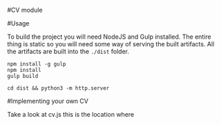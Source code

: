 #CV module

#Usage

To build the project you will need NodeJS and Gulp installed. The entire thing is static so you will need some way of serving the built artifacts. All the artifacts are built into the `./dist` folder.

```
npm install -g gulp
npm install
gulp build

cd dist && python3 -m http.server
```

#Implementing your own CV

Take a look at cv.js
this is the location where